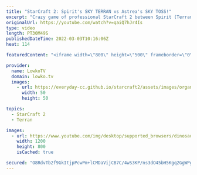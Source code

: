 ```yaml
---
title: "StarCraft 2: Spirit's SKY TERRAN vs Astrea's SKY TOSS!"
excerpt: "Crazy game of professional StarCraft 2 between Spirit (Terran) and Astrea (Protoss). The players decide to sit back and macro up to a Sky Toss and Sky Terran army.   Crazy game - Spirit vs Nice: https://youtu.be/RK4XbHMvfy0  Support my work on Patreon: https://www.patreon.com/lowkotv Become a YouTube"
originalUrl: https://youtube.com/watch?v=qaiQ7hJr4Is
type: video
length: PT30M49S
publishedDateTime: 2022-03-03T10:16:06Z
heat: 114

featuredContent: "<iframe width=\"800\" height=\"500\" frameborder=\"0\" src=\"https://www.youtube.com/embed/qaiQ7hJr4Is\" allow=\"accelerometer; autoplay; encrypted-media; gyroscope; picture-in-picture\" allowfullscreen></iframe>"

provider:
  name: LowkoTV
  domain: lowko.tv
  images:
    - url: https://everyday-cc.github.io/starcraft2/assets/images/organizations/lowko.tv-50x50.jpg
      width: 50
      height: 50

topics:
  - StarCraft 2
  - Terran

images:
  - url: https://www.youtube.com/img/desktop/supported_browsers/dinosaur.png
    width: 1200
    height: 800
    isCached: true

secured: "O8RdvTb2f9GkItjpPcwPm+lCMDaVijCB7C/4wS3KP/ns3dO45bH5Kgq2GgWPgmvcZx3icHElebEGcxBUn89QqYzx7YE0q9IAXVQHol3oFV6vj99+wJmK+tbXb7zIRShUGTe+kvJP5rktaLeUEiDwJ0Sj03nr2tv/LrVvZ1yvSFXpFFB/Eg9qbhcjBxYmSzxwW9gz2if0BjKhG0hjq6UuWgGoKsrb6x6V78r6J9pNPjmdab4BrRupbz7FqjaOfBZX+6zN9r4YTQiEmFdJFP+N0guR5b5OY+GCAUu0EwpghBzbHYxmicpyXwnaK49CBrCySjGUdzjI41NVT68/1Z4atFppdv8qe3fDMw9joWlA14ezD0nmgQZYXtfXNUlS1pdElG0KFiqheX0SNXjngC+CcE6aAE5QIuFx210mz4C7+gw=;pxbonJfhtv549L2NAt/mwQ=="
---
```


